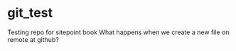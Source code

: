# git_test
Testing repo for sitepoint book
What happens when we create a new file on remote at github?
